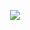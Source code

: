<p align="center">
  <img src="https://capsule-render.vercel.app/api?type=waving&color=0:ff6b6b,20:ff8e8e,40:ffa726,60:4ecdc4,80:45b7d1,100:96ceb4&height=330&section=header&text=Madhawa%20Diyanath&fontSize=45&fontColor=ffffff&animation=pulse&fontAlignY=34&desc=Code%20•%20Create%20•%20Inspire&descSize=21&descAlignY=78&stroke=000000&strokeWidth=1&fontFamily=Poppins&duration=600" />
</p>
